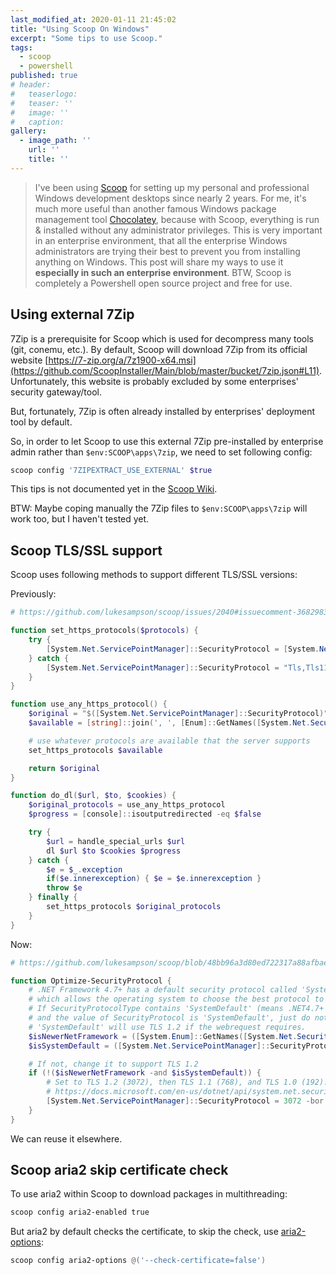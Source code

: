 ```yaml
---
last_modified_at: 2020-01-11 21:45:02
title: "Using Scoop On Windows"
excerpt: "Some tips to use Scoop."
tags:
  - scoop
  - powershell
published: true
# header:
#   teaserlogo:
#   teaser: ''
#   image: ''
#   caption:
gallery:
  - image_path: ''
    url: ''
    title: ''
---
```


> I've been using [Scoop](https://github.com/lukesampson/scoop) for setting up my personal and professional Windows development desktops since nearly 2 years.
For me, it's much more useful than another famous Windows package management tool [Chocolatey](https://github.com/lukesampson/scoop/wiki/Chocolatey-Comparison), because with Scoop, everything is run & installed without any administrator privileges.
This is very important in an enterprise environment, that all the enterprise Windows administrators are trying their best to prevent you from installing anything on Windows. This post will share my ways to use it **especially in such an enterprise environment**. BTW, Scoop is completely a Powershell open source project and free for use.

## Using external 7Zip

7Zip is a prerequisite for Scoop which is used for decompress many tools (git, conemu, etc.).
By default, Scoop will download 7Zip from its official website [https://7-zip.org/a/7z1900-x64.msi](https://github.com/ScoopInstaller/Main/blob/master/bucket/7zip.json#L11).
Unfortunately, this website is probably excluded by some enterprises' security gateway/tool.

But, fortunately, 7Zip is often already installed by enterprises' deployment tool by default.

So, in order to let Scoop to use this external 7Zip pre-installed by enterprise admin rather than `$env:SCOOP\apps\7zip`, we need to set following config:

```powershell
scoop config '7ZIPEXTRACT_USE_EXTERNAL' $true
```

This tips is not documented yet in the [Scoop Wiki](https://github.com/lukesampson/scoop/wiki).

BTW: Maybe coping manually the 7Zip files to `$env:SCOOP\apps\7zip` will work too, but I haven't tested yet.

## Scoop TLS/SSL support

Scoop uses following methods to support different TLS/SSL versions:

Previously:

```powershell
# https://github.com/lukesampson/scoop/issues/2040#issuecomment-368298352

function set_https_protocols($protocols) {
    try {
        [System.Net.ServicePointManager]::SecurityProtocol = [System.Net.SecurityProtocolType] $protocols
    } catch {
        [System.Net.ServicePointManager]::SecurityProtocol = "Tls,Tls11,Tls12"
    }
}

function use_any_https_protocol() {
    $original = "$([System.Net.ServicePointManager]::SecurityProtocol)"
    $available = [string]::join(', ', [Enum]::GetNames([System.Net.SecurityProtocolType]))

    # use whatever protocols are available that the server supports
    set_https_protocols $available

    return $original
}

function do_dl($url, $to, $cookies) {
    $original_protocols = use_any_https_protocol
    $progress = [console]::isoutputredirected -eq $false

    try {
        $url = handle_special_urls $url
        dl $url $to $cookies $progress
    } catch {
        $e = $_.exception
        if($e.innerexception) { $e = $e.innerexception }
        throw $e
    } finally {
        set_https_protocols $original_protocols
    }
}
```

Now:

```powershell
# https://github.com/lukesampson/scoop/blob/48bb96a3d80ed722317a88afbae126c40ee205e8/lib/core.ps1#L1

function Optimize-SecurityProtocol {
    # .NET Framework 4.7+ has a default security protocol called 'SystemDefault',
    # which allows the operating system to choose the best protocol to use.
    # If SecurityProtocolType contains 'SystemDefault' (means .NET4.7+ detected)
    # and the value of SecurityProtocol is 'SystemDefault', just do nothing on SecurityProtocol,
    # 'SystemDefault' will use TLS 1.2 if the webrequest requires.
    $isNewerNetFramework = ([System.Enum]::GetNames([System.Net.SecurityProtocolType]) -contains 'SystemDefault')
    $isSystemDefault = ([System.Net.ServicePointManager]::SecurityProtocol.Equals([System.Net.SecurityProtocolType]::SystemDefault))

    # If not, change it to support TLS 1.2
    if (!($isNewerNetFramework -and $isSystemDefault)) {
        # Set to TLS 1.2 (3072), then TLS 1.1 (768), and TLS 1.0 (192). Ssl3 has been superseded,
        # https://docs.microsoft.com/en-us/dotnet/api/system.net.securityprotocoltype?view=netframework-4.5
        [System.Net.ServicePointManager]::SecurityProtocol = 3072 -bor 768 -bor 192
    }
}
```

We can reuse it elsewhere.

## Scoop aria2 skip certificate check

To use aria2 within Scoop to download packages in multithreading:

```powershell
scoop config aria2-enabled true
```

But aria2 by default checks the certificate, to skip the check, use [aria2-options](https://github.com/lukesampson/scoop/pull/3780):

```powershell
scoop config aria2-options @('--check-certificate=false')
```
